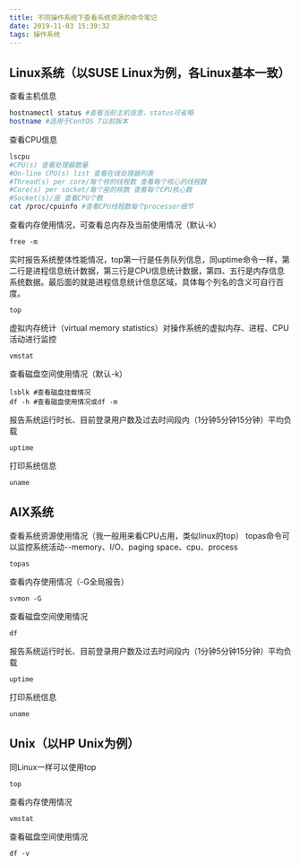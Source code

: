 ```yaml
---
title: 不同操作系统下查看系统资源的命令笔记
date: 2019-11-03 15:39:32
tags: 操作系统
---
```


## Linux系统（以SUSE Linux为例，各Linux基本一致）
查看主机信息
```bash
hostnamectl status #查看当前主机信息，status可省略
hostname #适用于CentOS 7以前版本
```
查看CPU信息
```bash
lscpu 
#CPU(s) 查看处理器数量
#On-line CPU(s) list 查看在线处理器列表
#Thread(s) per core/每个核的线程数 查看每个核心的线程数
#Core(s) per socket/每个座的核数 查看每个CPU核心数
#Socket(s)/座 查看CPU个数
cat /proc/cpuinfo #查看CPU线程数每个processor细节
```
<!--more-->	
查看内存使用情况，可查看总内存及当前使用情况（默认-k）
```
free -m
```
实时报告系统整体性能情况，top第一行是任务队列信息，同uptime命令一样，第二行是进程信息统计数据，第三行是CPU信息统计数据，第四、五行是内存信息系统数据。最后面的就是进程信息统计信息区域，具体每个列名的含义可自行百度。
```
top
```
虚拟内存统计（virtual memory statistics）对操作系统的虚拟内存、进程、CPU活动进行监控
```
vmstat
```
查看磁盘空间使用情况（默认-k）
```
lsblk #查看磁盘挂载情况
df -h #查看磁盘使用情况或df -m
```
报告系统运行时长、目前登录用户数及过去时间段内（1分钟5分钟15分钟）平均负载
```
uptime
```
打印系统信息
```
uname
```
## AIX系统
查看系统资源使用情况（我一般用来看CPU占用，类似linux的top）
topas命令可以监控系统活动--memory、I/O、paging space、cpu、process
```
topas
```
查看内存使用情况（-G全局报告）
```
svmon -G
```
查看磁盘空间使用情况
```
df
```
报告系统运行时长、目前登录用户数及过去时间段内（1分钟5分钟15分钟）平均负载
```
uptime
```
打印系统信息
```
uname
```
## Unix（以HP Unix为例）

同Linux一样可以使用top
```
top
```
查看内存使用情况
```
vmstat
```
查看磁盘空间使用情况
```
df -v
```